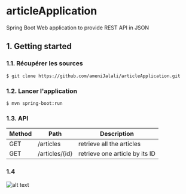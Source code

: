 # articleApplication
Spring Boot Web application to provide REST API in JSON

## 1. Getting started

### 1.1. Récupérer les sources

```
$ git clone https://github.com/ameniJalali/articleApplication.git
```

### 1.2. Lancer l'application

```
$ mvn spring-boot:run
```

### 1.3. API

Method | Path           | Description                    |
-------|----------------|--------------------------------|
GET    | /articles      | retrieve all the articles      |
GET    | /articles/{id} | retrieve one article by its ID |

### 1.4

![alt text](http://url/to/img.png)
